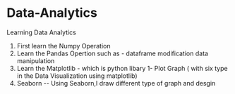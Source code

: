 # Data-Analytics
Learning  Data Analytics 
1. First learn the Numpy Operation
2. Learn the Pandas Opertion such as - dataframe modification data manipulation
3. Learn the Matplotlib - which is python libary
  1- Plot Graph ( with six type in the Data Visualization using matplotlib)
4. Seaborn -- Using Seaborn,I draw different type of graph and desgin 

